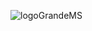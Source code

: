 ![logoGrandeMS](https://user-images.githubusercontent.com/76848356/111886602-ad9c9600-89ad-11eb-99e9-116802275015.jpg)

